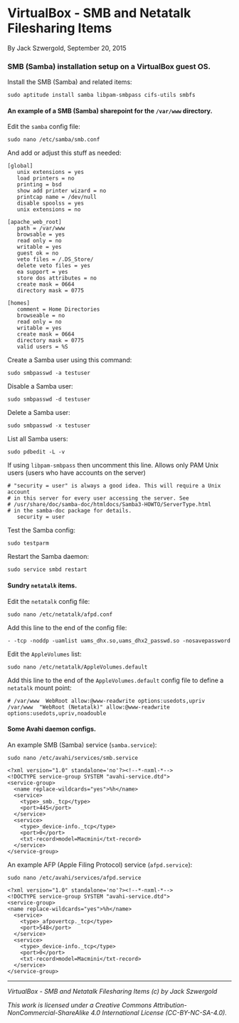# VirtualBox - SMB and Netatalk Filesharing Items

By Jack Szwergold, September 20, 2015

### SMB (Samba) installation setup on a VirtualBox guest OS.

 Install the SMB (Samba) and related items:

    sudo aptitude install samba libpam-smbpass cifs-utils smbfs

#### An example of a SMB (Samba) sharepoint for the `/var/www` directory.

Edit the `samba` config file:

	sudo nano /etc/samba/smb.conf
	
And add or adjust this stuff as needed:

	[global]
	   unix extensions = yes
	   load printers = no
	   printing = bsd
	   show add printer wizard = no
	   printcap name = /dev/null
	   disable spoolss = yes
	   unix extensions = no
	
	[apache_web_root]
	   path = /var/www
	   browsable = yes
	   read only = no
	   writable = yes
	   guest ok = no
	   veto files = /.DS_Store/
	   delete veto files = yes
	   ea support = yes
	   store dos attributes = no
	   create mask = 0664
	   directory mask = 0775
	
	[homes]
	   comment = Home Directories
	   browseable = no
	   read only = no
	   writable = yes
	   create mask = 0664
	   directory mask = 0775   
	   valid users = %S

Create a Samba user using this command:

	sudo smbpasswd -a testuser

Disable a Samba user:

	sudo smbpasswd -d testuser

Delete a Samba user:

	sudo smbpasswd -x testuser

List all Samba users:

    sudo pdbedit -L -v

If using `libpam-smbpass` then uncomment this line. Allows only PAM Unix users (users who have accounts on the server)

	# "security = user" is always a good idea. This will require a Unix account
	# in this server for every user accessing the server. See
	# /usr/share/doc/samba-doc/htmldocs/Samba3-HOWTO/ServerType.html
	# in the samba-doc package for details.
	   security = user

Test the Samba config:

	sudo testparm

Restart the Samba daemon:

    sudo service smbd restart

#### Sundry `netatalk` items.

Edit the `netatalk` config file:

	sudo nano /etc/netatalk/afpd.conf

Add this line to the end of the config file:

	- -tcp -noddp -uamlist uams_dhx.so,uams_dhx2_passwd.so -nosavepassword

Edit the `AppleVolumes` list:

    sudo nano /etc/netatalk/AppleVolumes.default

Add this line to the end of the `AppleVolumes.default` config file to define a `netatalk` mount point:

	# /var/www  WebRoot allow:@www-readwrite options:usedots,upriv
	/var/www  "WebRoot (Netatalk)" allow:@www-readwrite options:usedots,upriv,noadouble

#### Some Avahi daemon configs.

An example SMB (Samba) service (`samba.service`):

    sudo nano /etc/avahi/services/smb.service

	<?xml version="1.0" standalone='no'?><!--*-nxml-*-->
	<!DOCTYPE service-group SYSTEM "avahi-service.dtd">
	<service-group>
	  <name replace-wildcards="yes">%h</name>
	  <service>
	    <type>_smb._tcp</type>
	    <port>445</port>
	  </service>
	  <service>
	    <type>_device-info._tcp</type>
	    <port>0</port>
	    <txt-record>model=Macmini</txt-record>
	  </service>
	</service-group>

An example AFP (Apple Filing Protocol) service (`afpd.service`):

	sudo nano /etc/avahi/services/afpd.service
	
	<?xml version="1.0" standalone='no'?><!--*-nxml-*-->
	<!DOCTYPE service-group SYSTEM "avahi-service.dtd">
	<service-group>
	<name replace-wildcards="yes">%h</name>
	  <service>
	    <type>_afpovertcp._tcp</type>
	    <port>548</port>
	  </service>
	  <service>
	    <type>_device-info._tcp</type>
	    <port>0</port>
	    <txt-record>model=Macmini</txt-record>
	  </service>
	</service-group>

***

*VirtualBox - SMB and Netatalk Filesharing Items (c) by Jack Szwergold*

*This work is licensed under a Creative Commons Attribution-NonCommercial-ShareAlike 4.0 International License (CC-BY-NC-SA-4.0).*